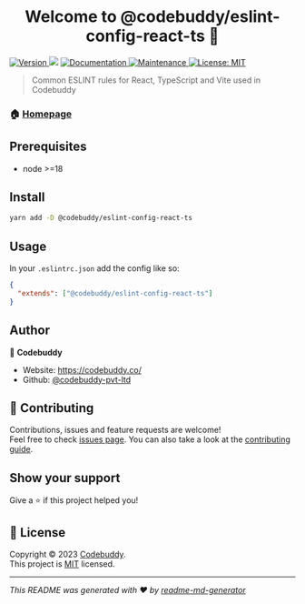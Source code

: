 <h1 align="center">Welcome to @codebuddy/eslint-config-react-ts 👋</h1>
<p>
  <a href="https://www.npmjs.com/package/@codebuddy/eslint-config-react-ts" target="_blank">
    <img alt="Version" src="https://img.shields.io/npm/v/@codebuddy/eslint-config-react-ts.svg">
  </a>
  <img src="https://img.shields.io/badge/node-%3E%3D16-blue.svg" />
  <a href="https://github.com/codebuddy-pvt-ltd/eslint-configs#readme" target="_blank">
    <img alt="Documentation" src="https://img.shields.io/badge/documentation-yes-brightgreen.svg" />
  </a>
  <a href="https://github.com/codebuddy-pvt-ltd/eslint-configs/graphs/commit-activity" target="_blank">
    <img alt="Maintenance" src="https://img.shields.io/badge/Maintained%3F-yes-green.svg" />
  </a>
  <a href="https://github.com/codebuddy-pvt-ltd/eslint-configs/blob/main/LICENSE" target="_blank">
    <img alt="License: MIT" src="https://img.shields.io/badge/license-MIT-yellow.svg" />
  </a>
</p>

> Common ESLINT rules for React, TypeScript and Vite used in Codebuddy

### 🏠 [Homepage](https://github.com/codebuddy-pvt-ltd/eslint-configs.git#README)

## Prerequisites

- node >=18

## Install

```sh
yarn add -D @codebuddy/eslint-config-react-ts
```

## Usage

In your `.eslintrc.json` add the config like so:

```json
{
  "extends": ["@codebuddy/eslint-config-react-ts"]
}
```

## Author

👤 **Codebuddy**

- Website: https://codebuddy.co/
- Github: [@codebuddy-pvt-ltd](https://github.com/codebuddy-pvt-ltd)

## 🤝 Contributing

Contributions, issues and feature requests are welcome!<br />Feel free to check [issues page](https://github.com/codebuddy-pvt-ltd/eslint-configs.git/issues). You can also take a look at the [contributing guide](https://github.com/codebuddy-pvt-ltd/eslint-configs/blob/main/CONTRIBUTING.md).

## Show your support

Give a ⭐️ if this project helped you!

## 📝 License

Copyright © 2023 [Codebuddy](https://github.com/codebuddy-pvt-ltd).<br />
This project is [MIT](https://github.com/codebuddy-pvt-ltd/eslint-configs/blob/main/LICENSE) licensed.

---

_This README was generated with ❤️ by [readme-md-generator](https://github.com/kefranabg/readme-md-generator)_
